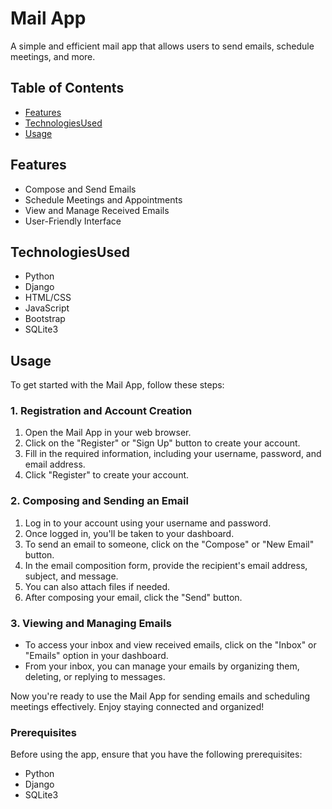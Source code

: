 # Mail App

A simple and efficient mail app that allows users to send emails, schedule meetings, and more.
## Table of Contents

- [Features](#features)
- [TechnologiesUsed](#TechnologiesUsed)
- [Usage](#Usage)
## Features

- Compose and Send Emails
- Schedule Meetings and Appointments
- View and Manage Received Emails
- User-Friendly Interface
## TechnologiesUsed

- Python
- Django
- HTML/CSS
- JavaScript
- Bootstrap 
- SQLite3
  
## Usage

To get started with the Mail App, follow these steps:

### 1. Registration and Account Creation

1. Open the Mail App in your web browser.
2. Click on the "Register" or "Sign Up" button to create your account.
3. Fill in the required information, including your username, password, and email address.
4. Click "Register" to create your account.

### 2. Composing and Sending an Email

1. Log in to your account using your username and password.
2. Once logged in, you'll be taken to your dashboard.
3. To send an email to someone, click on the "Compose" or "New Email" button.
4. In the email composition form, provide the recipient's email address, subject, and message.
5. You can also attach files if needed.
6. After composing your email, click the "Send" button.


### 3. Viewing and Managing Emails

- To access your inbox and view received emails, click on the "Inbox" or "Emails" option in your dashboard.
- From your inbox, you can manage your emails by organizing them, deleting, or replying to messages.

Now you're ready to use the Mail App for sending emails and scheduling meetings effectively. Enjoy staying connected and organized!


### Prerequisites

Before using the app, ensure that you have the following prerequisites:

- Python
- Django
- SQLite3


 
